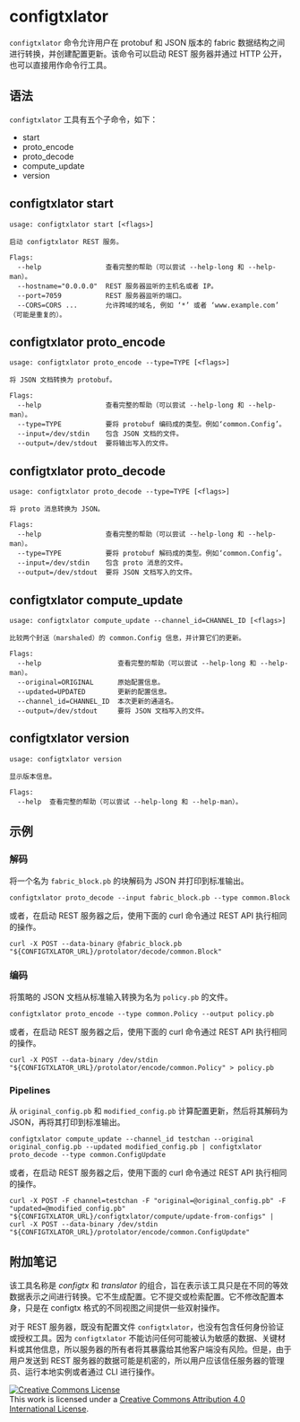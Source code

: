 # configtxlator

`configtxlator` 命令允许用户在 protobuf 和 JSON 版本的 fabric 数据结构之间进行转换，并创建配置更新。该命令可以启动 REST 服务器并通过 HTTP 公开，也可以直接用作命令行工具。

## 语法

`configtxlator` 工具有五个子命令，如下：

  * start
  * proto_encode
  * proto_decode
  * compute_update
  * version

## configtxlator start
```
usage: configtxlator start [<flags>]

启动 configtxlator REST 服务。

Flags:
  --help                查看完整的帮助（可以尝试 --help-long 和 --help-man）。
  --hostname="0.0.0.0"  REST 服务器监听的主机名或者 IP。
  --port=7059           REST 服务器监听的端口。
  --CORS=CORS ...       允许跨域的域名, 例如 ‘*’ 或者 ‘www.example.com’ （可能是重复的）。

```


## configtxlator proto_encode
```
usage: configtxlator proto_encode --type=TYPE [<flags>]

将 JSON 文档转换为 protobuf。

Flags:
  --help                查看完整的帮助（可以尝试 --help-long 和 --help-man）。
  --type=TYPE           要将 protobuf 编码成的类型。例如‘common.Config’。
  --input=/dev/stdin    包含 JSON 文档的文件。
  --output=/dev/stdout  要将输出写入的文件。

```


## configtxlator proto_decode
```
usage: configtxlator proto_decode --type=TYPE [<flags>]

将 proto 消息转换为 JSON。

Flags:
  --help                查看完整的帮助（可以尝试 --help-long 和 --help-man）。
  --type=TYPE           要将 protobuf 解码成的类型。例如‘common.Config’。
  --input=/dev/stdin    包含 proto 消息的文件。
  --output=/dev/stdout  要将 JSON 文档写入的文件。

```


## configtxlator compute_update
```
usage: configtxlator compute_update --channel_id=CHANNEL_ID [<flags>]

比较两个封送（marshaled）的 common.Config 信息，并计算它们的更新。

Flags:
  --help                   查看完整的帮助（可以尝试 --help-long 和 --help-man）。
  --original=ORIGINAL      原始配置信息。
  --updated=UPDATED        更新的配置信息。
  --channel_id=CHANNEL_ID  本次更新的通道名。
  --output=/dev/stdout     要将 JSON 文档写入的文件。

```


## configtxlator version
```
usage: configtxlator version

显示版本信息。

Flags:
  --help  查看完整的帮助（可以尝试 --help-long 和 --help-man）。

```

## 示例

### 解码

将一个名为 `fabric_block.pb` 的块解码为 JSON 并打印到标准输出。

```
configtxlator proto_decode --input fabric_block.pb --type common.Block
```

或者，在启动 REST 服务器之后，使用下面的 curl 命令通过 REST API 执行相同的操作。

```
curl -X POST --data-binary @fabric_block.pb "${CONFIGTXLATOR_URL}/protolator/decode/common.Block"
```

### 编码

将策略的 JSON 文档从标准输入转换为名为 `policy.pb` 的文件。

```
configtxlator proto_encode --type common.Policy --output policy.pb
```

或者，在启动 REST 服务器之后，使用下面的 curl 命令通过 REST API 执行相同的操作。

```
curl -X POST --data-binary /dev/stdin "${CONFIGTXLATOR_URL}/protolator/encode/common.Policy" > policy.pb
```

### Pipelines

从 `original_config.pb` 和 `modified_config.pb` 计算配置更新，然后将其解码为 JSON，再将其打印到标准输出。

```
configtxlator compute_update --channel_id testchan --original original_config.pb --updated modified_config.pb | configtxlator proto_decode --type common.ConfigUpdate
```

或者，在启动 REST 服务器之后，使用下面的 curl 命令通过 REST API 执行相同的操作。

```
curl -X POST -F channel=testchan -F "original=@original_config.pb" -F "updated=@modified_config.pb" "${CONFIGTXLATOR_URL}/configtxlator/compute/update-from-configs" | curl -X POST --data-binary /dev/stdin "${CONFIGTXLATOR_URL}/protolator/encode/common.ConfigUpdate"
```

## 附加笔记

该工具名称是 *configtx* 和 *translator* 的组合，旨在表示该工具只是在不同的等效数据表示之间进行转换。它不生成配置。它不提交或检索配置。它不修改配置本身，只是在 configtx 格式的不同视图之间提供一些双射操作。

对于 REST 服务器，既没有配置文件 `configtxlator`，也没有包含任何身份验证或授权工具。因为 `configtxlator` 不能访问任何可能被认为敏感的数据、关键材料或其他信息，所以服务器的所有者将其暴露给其他客户端没有风险。但是，由于用户发送到 REST 服务器的数据可能是机密的，所以用户应该信任服务器的管理员、运行本地实例或者通过 CLI 进行操作。

<a rel="license" href="http://creativecommons.org/licenses/by/4.0/"><img alt="Creative Commons License" style="border-width:0" src="https://i.creativecommons.org/l/by/4.0/88x31.png" /></a><br />This work is licensed under a <a rel="license" href="http://creativecommons.org/licenses/by/4.0/">Creative Commons Attribution 4.0 International License</a>.
